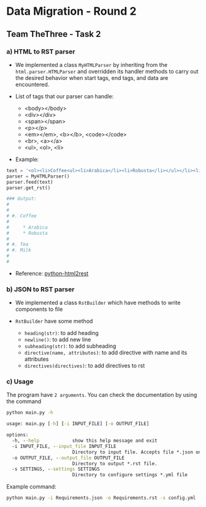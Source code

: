 # Data Migration - Round 2

## Team TheThree - Task 2

### a) HTML to RST parser

- We implemented a class `MyHTMLParser` by inheriting from the `html.parser.HTMLParser` and overridden its handler methods to carry out the desired behavior when start tags, end tags, and data are encountered.

- List of tags that our parser can handle:

  - \<body>\</body>
  - \<div>\</div>
  - \<span>\</span>
  - \<p>\</p>
  - \<em>\</em>, \<b>\</b>, \<code>\</code>
  - \<br>, \<a>\</a>
  - \<ul>, \<ol>, \<li>

- Example:

```python
text = '<ol><li>Coffee<ul><li>Arabica</li><li>Robusta</li></ul></li><li>Tea</li><li>Milk</li></ol>'
parser = MyHTMLParser()
parser.feed(text)
parser.get_rst()

### Output:
#
#
# #. Coffee
#
#     * Arabica
#     * Robusta
#
# #. Tea
# #. Milk
#
#
```

- Reference: [python-html2rest](https://github.com/averagehuman/python-html2rest)

### b) JSON to RST parser

- We implemented a class `RstBuilder` which have methods to write components to file

- `RstBuilder` have some method
    * `heading(str)`: to add heading
    * `newline()`: to add new line
    * `subheading(str)`: to add subheading
    * `directive(name, attributes)`: to add directive with name and its attributes
    * `directives(directives)`: to add directives to rst
    

### c) Usage

The program have `2 arguments`. You can check the documentation by using the command

```cmd
python main.py -h
```

```cmd
usage: main.py [-h] [-i INPUT_FILE] [-o OUTPUT_FILE]

options:
  -h, --help            show this help message and exit
  -i INPUT_FILE, --input_file INPUT_FILE
                        Directory to input file. Accepts file *.json only
  -o OUTPUT_FILE, --output_file OUTPUT_FILE
                        Directory to output *.rst file.
  -s SETTINGS, --settings SETTINGS
                        Directory to configure settings *.yml file
```

Example command:

```cmd
python main.py -i Requirements.json -o Requirements.rst -s config.yml
```
